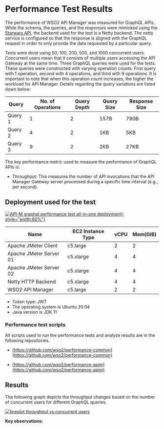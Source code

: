 # Performance Test Results

The performance of WSO2 API Manager was measured for GraphQL APIs. While the schema, the queries, and the responses were mimicked using the [Starwars API](https://github.com/wso2/samples-apim/tree/master/graphql-backend), the backend used for the test is a Netty backend. The netty service is configured so that the response is aligned with the GraphQL request in order to only provide the data requested by a particular query.

Tests were done using 50, 100, 200, 500, and 1000 concurrent users. Concurrent users mean that it consists of multiple users accessing the API Gateway at the same time. Three GraphQL queries were used for the tests. These queries were constructed with varying operation counts. First query with 1 operation, second with 4 operations, and third with 9 operations. It is important to note that when this operation count increases, the higher the workload for API Manager. Details regarding the query variations are listed down below:

<table>
<thead>
  <tr>
    <th>Query</th>
    <th>No. of Operations</th>
    <th>Query Depth</th>
    <th>Query Size</th>
    <th>Response Size</th>
  </tr>
</thead>
<tbody>
  <tr>
    <td>Query 1</td>
    <td>1</td>
    <td>2</td>
    <td>157B</td>
    <td>790B</td>
  </tr>
  <tr>
    <td>Query 2</td>
    <td>4</td>
    <td>2</td>
    <td>1KB</td>
    <td>5KB</td>
  </tr>
  <tr>
    <td>Query 3</td>
    <td>9</td>
    <td>2</td>
    <td>2KB</td>
    <td>27KB</td>
  </tr>
</tbody>
</table>


The key performance metric used to measure the performance of GraphQL APIs is: 

- Throughput: This measures the number of API invocations that the API Manager Gateway server processed during a specific time interval (e.g., per second).

## Deployment used for the test

[![API-M graphql performance test all-in-one deployment]({{base_path}}/assets/img/setup-and-install/performance-test-results/apim_performance_test_all_in_one_deployment_graphql.png){: style="width:80%"}]({{base_path}}/assets/img/setup-and-install/performance-test-results/apim_performance_test_all_in_one_deployment_graphql.png)

<table>
<thead>
  <tr>
    <th>Name</th>
    <th>EC2 Instance Type</th>
    <th>vCPU</th>
    <th>Mem(GiB)</th>
  </tr>
</thead>
<tbody>
  <tr>
    <td>Apache JMeter Client</td>
    <td>c5.large</td>
    <td>2</td>
    <td>2</td>
  </tr>
  <tr>
    <td>Apache JMeter Server 01</td>
    <td>c5.xlarge</td>
    <td>4</td>
    <td>4</td>
  </tr>
  <tr>
    <td>Apache JMeter Server 02</td>
    <td>c5.xlarge</td>
    <td>4</td>
    <td>4</td>
  </tr>
  <tr>
    <td>Netty HTTP Backend</td>
    <td>c5.xlarge</td>
    <td>4</td>
    <td>4</td>
  </tr>
  <tr>
    <td>WSO2 API Manager</td>
    <td>c5.large</td>
    <td>2</td>
    <td>2</td>
  </tr>
</tbody>
</table>

- Token type: JWT
- The operating system is Ubuntu 20.04
- Java version is JDK 11

### Performance test scripts

All scripts used to run the performance tests and analyze results are in the following repositories.

- [https://github.com/wso2/performance-common](https://github.com/wso2/performance-common)

- [https://github.com/wso2/performance-apim](https://github.com/wso2/performance-apim)

## Results

The following graph depicts the throughput changes based on the number of concurrent users for different GraphQL queries.

[![lineplot throughput vs concurrent users]({{base_path}}/assets/img/setup-and-install/performance-test-results/lineplot-throughput-vs-concurrent-users-graphql.png)]({{base_path}}/assets/img/setup-and-install/performance-test-results/lineplot-throughput-vs-concurrent-users-graphql.png)

**Key observations:**

